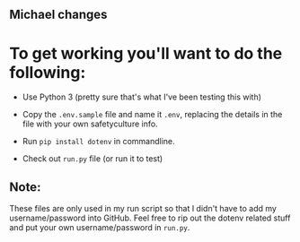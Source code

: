 ## Michael changes

# To get working you'll want to do the following:

* Use Python 3 (pretty sure that's what I've been testing this with)

* Copy the `.env.sample` file and name it `.env`, replacing the details in the file with your own safetyculture info.

* Run `pip install dotenv` in commandline.

* Check out `run.py` file (or run it to test)


## Note:
These files are only used in my run script so that I didn't have to add my username/password into GitHub. Feel free to rip out the dotenv related stuff and put your own username/password in `run.py`.